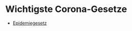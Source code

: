 # Wichtigste Corona-Gesetze

* [Epidemiegesetz](https://ris.bka.gv.at/GeltendeFassung.wxe?Abfrage=Bundesnormen&Gesetzesnummer=10010265)
